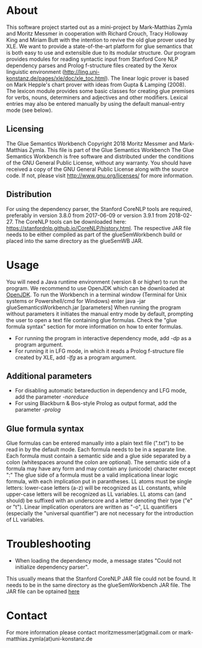 # About
This software project started out as a mini-project by Mark-Matthias Zymla and Moritz Messmer in cooperation with
Richard Crouch, Tracy Holloway King and Miriam Butt with the intention to revive the old glue prover used by XLE.
We want to provide a state-of-the-art platform for glue semantics that is both easy to use and extensible
due to its modular structure. Our program provides modules for reading syntactic input from Stanford Core NLP
dependency parses and Prolog f-structure files created by the Xerox linguistic environment
 (http://ling.uni-konstanz.de/pages/xle/doc/xle_toc.html). The linear logic prover is based on Mark Hepple's
 chart prover with ideas from Gupta & Lamping (2008). The lexicon module provides some basic classes for creating
 glue premises for verbs, nouns, determiners and adjectives and other modifiers.
 Lexical entries may also be entered manually by using the default manual-entry mode (see below).

## Licensing
The Glue Semantics Workbench
Copyright 2018 Moritz Messmer and Mark-Matthias Zymla.
This file is part of the Glue Semantics Workbench
The Glue Semantics Workbench is free software and distributed under the conditions of the GNU General Public License,
without any warranty.
You should have received a copy of the GNU General Public License along with the source code.
If not, please visit http://www.gnu.org/licenses/ for more information.

## Distribution
For using the dependency parser, the Stanford CoreNLP tools are required, preferably in version 3.8.0 from
2017-06-09 or version 3.9.1 from 2018-02-27. The CoreNLP tools can be downloaded here: https://stanfordnlp.github.io/CoreNLP/history.html.
The respective JAR file needs to be either compiled as part of the glueSemWorkbench build or placed into
the same directory as the glueSemWB JAR.

# Usage
You will need a Java runtime environment (version 8 or higher) to run the program. We recommend to use OpenJDK which can be downloaded at [OpenJDK](https://jdk.java.net/13/).
To run the Workbench in a terminal window (Terminal for Unix systems or Powershell/cmd for Windows) enter
   java -jar glueSemanticsWorkbench.jar [parameters]
When running the program without parameters it initiates the manual entry mode by default, prompting the user
to open a text file containing glue formulas. Check the "glue formula syntax" section for more information on how to
enter formulas.
- For running the program in interactive dependency mode, add _-dp_ as a program argument.
- For running it in LFG mode, in which it reads a Prolog f-structure file created by XLE, add _-lfg_ as a program argument.

## Additional parameters
- For disabling automatic betareduction in dependency and LFG mode, add the parameter _-noreduce_
- For using Blackburn & Bos-style Prolog as output format, add the parameter _-prolog_

## Glue formula syntax
Glue formulas can be entered manually into a plain text file (".txt") to be read in by the default mode.
Each formula needs to be in a separate line.
Each formula must contain a semantic side and a glue side separated by a colon (whitespaces around the colon are optional).
The semantic side of a formula may have any form and may contain any (unicode) character except ":"
The glue side of a formula must be a valid implicationa linear logic formula, with each implication put in parantheses.
LL atoms must be single letters: lower-case letters (a-z) will be recognized as LL constants, while upper-case letters will be recognized as LL
variables. LL atoms can (and should) be suffixed with an underscore and a letter denoting their type ("e" or "t").
Linear implication operators are written as "-o", LL quantifiers (especially the "universal quantifier") are not necessary
for the introduction of LL variables.

# Troubleshooting
- When loading the dependency mode, a message states "Could not initialize dependency parser".

This usually means that the Stanford CoreNLP JAR file could not be found.
It needs to be in the same directory as the glueSemWorkbench JAR file. The JAR file can be optained [here](https://stanfordnlp.github.io/CoreNLP/history.html)

# Contact
For more information please contact
moritzmessmer(at)gmail.com      or
mark-matthias.zymla(at)uni-konstanz.de
